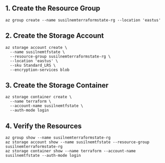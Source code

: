 ## 1. Create the Resource Group

```bash=
az group create --name susilnemterraformstate-rg --location 'eastus'
```

## 2. Create the Storage Account

```bash=
az storage account create \
  --name susilnemtfstate \
  --resource-group susilnemterraformstate-rg \
  --location 'eastus' \
  --sku Standard_LRS \
  --encryption-services blob
```

## 3. Create the Storage Container
```bash=
az storage container create \
  --name terraform \
  --account-name susilnemtfstate \
  --auth-mode login
```


## 4. Verify the Resources
```bash=
az group show --name susilnemterraformstate-rg
az storage account show --name susilnemtfstate --resource-group susilnemterraformstate-rg
az storage container show --name terraform --account-name susilnemtfstate --auth-mode login
```